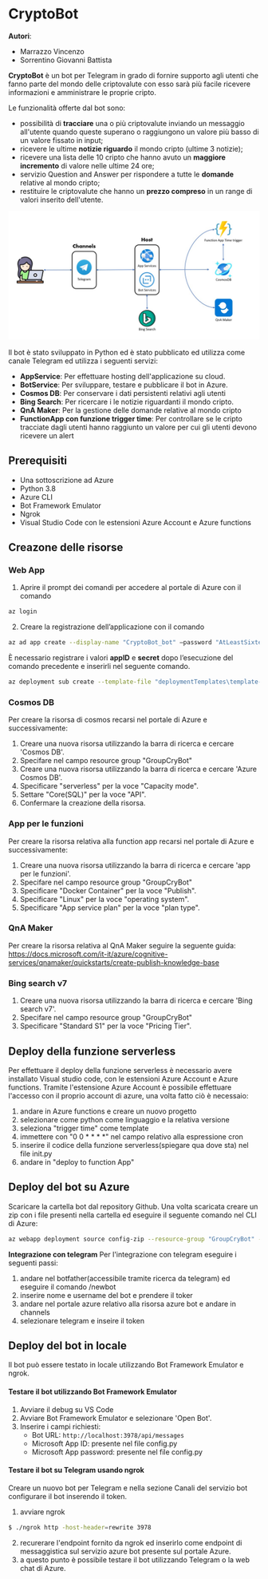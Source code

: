 CryptoBot
===========
**Autori**:
- Marrazzo Vincenzo
- Sorrentino Giovanni Battista

**CryptoBot** è un bot per Telegram in grado di fornire supporto agli utenti che fanno parte del mondo delle criptovalute con esso sarà più facile ricevere informazioni e amministrare le proprie cripto.

Le funzionalità offerte dal bot sono:

-   possibilità di **tracciare** una o più criptovalute inviando un messaggio all'utente quando queste superano o raggiungono un valore più basso di un valore fissato in input;
-   ricevere le ultime **notizie riguardo** il mondo cripto (ultime 3 notizie);
-   ricevere una lista delle 10 cripto che hanno avuto un **maggiore incremento** di valore nelle ultime 24 ore;
-   servizio Question and Answer per rispondere a tutte le **domande** relative al mondo cripto;
-   restituire le criptovalute che hanno un **prezzo compreso** in un range di valori inserito dell'utente.

	
<p align="center"><img src="./images/Architettura.jpg"/></p>

Il bot è stato sviluppato in Python ed è stato pubblicato ed utilizza come canale Telegram ed utilizza i seguenti servizi:

-   **AppService**: Per effettuare hosting dell'applicazione su cloud.
-   **BotService**: Per sviluppare, testare e pubblicare il bot in Azure.
-   **Cosmos DB**: Per conservare i dati persistenti relativi agli utenti
-   **Bing Search**: Per ricercare i le notizie riguardanti il mondo cripto.
-   **QnA Maker**: Per la gestione delle domande relative al mondo cripto
-   **FunctionApp con funzione trigger time**: Per controllare se le cripto tracciate dagli utenti hanno raggiunto un valore per cui gli utenti devono ricevere un alert 

Prerequisiti
------------

-   Una sottoscrizione ad Azure
-   Python 3.8
-   Azure CLI
-   Bot Framework Emulator
-   Ngrok
-   Visual Studio Code con le estensioni Azure Account e Azure functions

Creazone delle risorse
-------------
### Web App

1.  Aprire il prompt dei comandi per accedere al portale di Azure con il comando
```sh
az login
```

2.  Creare la registrazione dell’applicazione con il comando
```sh
az ad app create --display-name "CryptoBot_bot" –password "AtLeastSixteenCharacters\_0" --available-to-other-tenants
```
È necessario registrare i valori **appID** e **secret** dopo l’esecuzione del comando precedente e inserirli nel seguente comando.
```sh
az deployment sub create --template-file "deploymentTemplates\template-with-new-rg.json" --location westeurope --parameters appId="appId" appSecret="appSecret" botId="CryptoBot_bot" botSku=F0 newAppServicePlanName="NewAppServicePlanCryBot" newWebAppName="CryBotWebApp" groupName="GroupCryBot" groupLocation="West Europe" newAppServicePlanLocation="West Europe" --name "CryBot"
```

### Cosmos DB
Per creare la risorsa di cosmos recarsi nel portale di Azure e successivamente:

1. Creare una nuova risorsa utilizzando la barra di ricerca e cercare 'Cosmos DB'.
2. Specifare nel campo resource group "GroupCryBot"
3. Creare una nuova risorsa utilizzando la barra di ricerca e cercare 'Azure Cosmos DB'.
4. Specificare "serverless" per la voce "Capacity mode".
5. Settare "Core(SQL)" per la voce "API".
6. Confermare la creazione della risorsa.

### App per le funzioni
Per creare la risorsa relativa alla function app recarsi nel portale di Azure e successivamente:
    
1. Creare una nuova risorsa utilizzando la barra di ricerca e cercare 'app per le funzioni'.
2. Specifare nel campo resource group "GroupCryBot"
3. Specificare "Docker Container" per la voce "Publish".
4. Specificare "Linux" per la voce "operating system".
5. Specificare "App service plan" per la voce "plan type".

### QnA Maker
Per creare la risorsa relativa al QnA Maker seguire la seguente guida:
    https://docs.microsoft.com/it-it/azure/cognitive-services/qnamaker/quickstarts/create-publish-knowledge-base
    
### Bing search v7
1. Creare una nuova risorsa utilizzando la barra di ricerca e cercare 'Bing search v7'.
2. Specifare nel campo resource group "GroupCryBot"
3. Specificare "Standard S1" per la voce "Pricing Tier".

Deploy della funzione serverless
-------------
Per effettuare il deploy della funzione serverless è necessario avere installato Visual studio code, con le estensioni Azure Account e Azure functions. Tramite l'estensione Azure Account è possibile effettuare l'accesso con il proprio account di azure, una volta fatto ciò è necessaio:

1. andare in Azure functions e creare un nuovo progetto
2. selezionare come python come linguaggio e la relativa versione
3. seleziona "trigger time" come template
4. immettere con "0 0 * * * *" nel campo relativo alla espressione cron
5. inserire il codice della funzione serverless(spiegare qua dove sta) nel file init.py
6. andare in "deploy to function App"

Deploy del bot su Azure
-------------
Scaricare la cartella bot dal repository Github. Una volta scaricata creare un zip con i file presenti nella cartella ed eseguire il seguente comando nel CLI di Azure:
```sh
az webapp deployment source config-zip --resource-group "GroupCryBot" --name "CryBotWebApp" --src "bot.zip"
```
**Integrazione con telegram**
Per l'integrazione con telegram eseguire i seguenti passi:
1. andare nel botfather(accessibile tramite ricerca da telegram) ed eseguire il comando /newbot
2. inserire nome e username del bot e prendere il toker
3. andare nel portale azure relativo alla risorsa azure bot e andare in channels
4. selezionare telegram e inseire il token

Deploy del bot in locale
-------------

Il bot può essere testato in locale utilizzando Bot Framework Emulator e ngrok.

#### Testare il bot utilizzando Bot Framework Emulator
1. Avviare il debug su VS Code
2. Avviare Bot Framework Emulator e selezionare 'Open Bot'.
3. Inserire i campi richiesti:
    * Bot URL: `http://localhost:3978/api/messages`
    * Microsoft App ID: presente nel file config.py
    * Microsoft App password: presente nel file config.py

#### Testare il bot su Telegram usando ngrok
Creare un nuovo bot per Telegram e nella sezione Canali del servizio bot configurare il bot inserendo il token.
1. avviare ngrok
```sh
$ ./ngrok http -host-header=rewrite 3978
```
2. recurerare l'endpoint fornito da ngrok ed inserirlo come endpoint di messaggistica sul servizio azure bot presente sul portale Azure.
3. a questo punto è possibile testare il bot utilizzando Telegram o la web chat di Azure.








